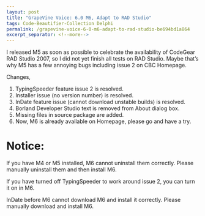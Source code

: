 ```yaml
---
layout: post
title: "GrapeVine Voice: 6.0 M6, Adapt to RAD Studio"
tags: Code-Beautifier-Collection Delphi
permalink: /grapevine-voice-6-0-m6-adapt-to-rad-studio-be694bd1a864
excerpt_separator: <!--more-->
---
```

I released M5 as soon as possible to celebrate the availability of CodeGear RAD Studio 2007, so I did not yet finish all tests on RAD Studio. Maybe that’s why M5 has a few annoying bugs including issue 2 on CBC Homepage.
<!--more-->

Changes,

1. TypingSpeeder feature issue 2 is resolved.
1. Installer issue (no version number) is resolved.
1. InDate feature issue (cannot download unstable builds) is resolved.
1. Borland Developer Studio text is removed from About dialog box.
1. Missing files in source package are added.
1. Now, M6 is already available on Homepage, please go and have a try.

# Notice:

If you have M4 or M5 installed, M6 cannot uninstall them correctly. Please manually uninstall them and then install M6.

If you have turned off TypingSpeeder to work around issue 2, you can turn it on in M6.

InDate before M6 cannot download M6 and install it correctly. Please manually download and install M6.
